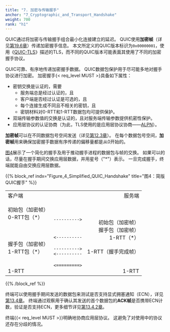 ```yaml
---
title: "7. 加密与传输握手"
anchor: "7_Cryptographic_and_Transport_Handshake"
weight: 700
rank: "h1"
---
```


QUIC通过将加密与传输握手组合最小化连接建立的延迟。
QUIC使用**加密帧**（详见[第19.6章]()）传递加密握手信息。
本文所定义的QUIC版本标识为`0x00000001`，使用《[QUIC-TLS]()》描述的TLS，而不同的QUIC版本可能表面其使用了不同的加密握手协议。

QUIC可靠、有序地传递加密握手数据。
QUIC数据包保护用于尽可能多地对握手协议进行加密。
加密握手{< req_level MUST >}具备如下属性：
- 密钥交换是认证的，需要
    - 服务端总是经过认证的，且
    - 客户端是否经过认证是可选的，且
    - 每个连接生成不同且不相关的密钥，且
    - 密钥材料对0-RTT和1-RTT数据包均可提供保护。
- 双端传输参数值的交换是认证的，且对服务端传输参数提供机密性保护。
- 应用层协议的认证协商（为此，TLS使用的是应用层协议协商——[ALPN]()）。

**加密帧**可以在不同数据包号空间发送（详见[第12.3章]()）。
在每个数据包号空间，**加密帧**用来确保加密握手数据有序传递的偏移量都是从0开始的。

[图4](#Figure_4_Simplified_QUIC_Handshake)展示了一个简化的握手及用于推动握手进程的数据包与帧的交换。
如果可以的话，尽量在握手期间交换应用层数据，并用星号（"\*"）表示。
一旦完成握手，终端就能自由交换应用层数据。

{{% block_ref
    indx="Figure_4_Simplified_QUIC_Handshake"
    title="图4：简版QUIC握手" %}}

<table>

<tbody>
<tr>
<td style="text-align:left">
客户端<br>
<br>
初始包（加密帧）<br>
0-RTT包（*）<br>
<br><br><br>
握手包（加密帧）<br>
1-RTT包（*）<br>
<br><br>
1-RTT
</td>

<td style="text-align:left">

<br><br><br>
<code>----------></code><br>
<br><br>
<code><----------</code><br>
<br>
<code>----------></code><br>
<code><----------</code><br>
<br>
<code><=========></code>
</td>

<td style="text-align:right">
服务端<br>
<br><br><br>
初始包（加密帧）<br>
握手包（加密帧）<br>
1-RTT（*）<br>
<br>
1-RTT（握手完成帧）<br>
<br><br>
1-RTT
</td>

</tr>

</tbody>
</table>

{{% /block_ref %}}

终端可以使用握手期间发送的数据包来测试是否支持显式拥塞通知（ECN），详见[第13.4章]()。
终端通过观察用于确认其发送的首个数据包的**ACK帧**是否携带ECN计数，验证是否支持ECN，更多细节详见[第13.4.2章]()。

终端{{< req_level MUST >}}明确地协商应用层协议。
这避免了对使用中的协议还存在分歧的情况。
